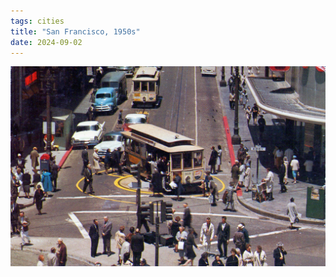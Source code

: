 ```yaml
---
tags: cities
title: "San Francisco, 1950s"
date: 2024-09-02
---
```




![sf-1950s.jpg](https://raw.githubusercontent.com/muneer78/muneer78.github.io/master/images/sf-1950s.jpg)
        